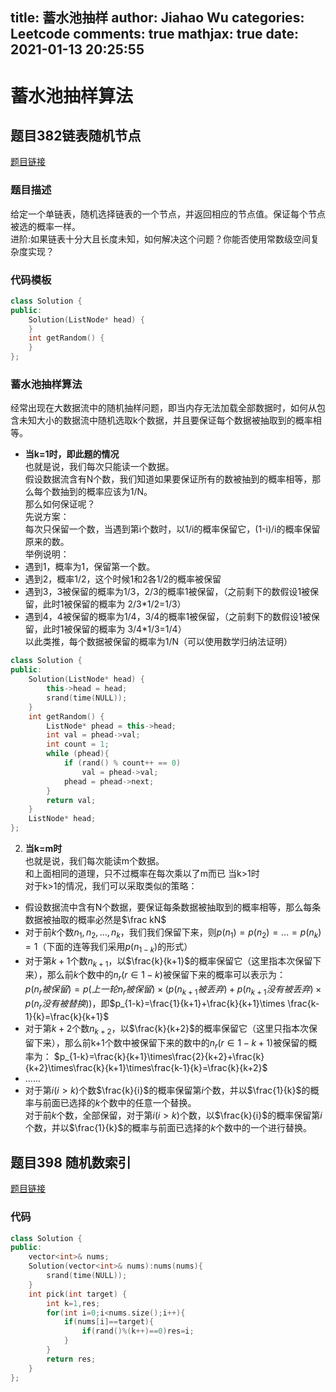 title: 蓄水池抽样
author: Jiahao Wu
categories: Leetcode
comments: true
mathjax: true
date: 2021-01-13 20:25:55
---
# **蓄水池抽样算法**

## **题目382链表随机节点**

[题目链接](https://leetcode-cn.com/problems/linked-list-random-node/)

### **题目描述**

给定一个单链表，随机选择链表的一个节点，并返回相应的节点值。保证每个节点被选的概率一样。  
进阶:如果链表十分大且长度未知，如何解决这个问题？你能否使用常数级空间复杂度实现？  

### **代码模板**

```C++
class Solution {
public:
    Solution(ListNode* head) {
    }
    int getRandom() {
    }
};
```

### **蓄水池抽样算法**

经常出现在大数据流中的随机抽样问题，即当内存无法加载全部数据时，如何从包含未知大小的数据流中随机选取k个数据，并且要保证每个数据被抽取到的概率相等。  
- **当k=1时，即此题的情况**  
也就是说，我们每次只能读一个数据。  
假设数据流含有N个数，我们知道如果要保证所有的数被抽到的概率相等，那么每个数抽到的概率应该为1/N。  
那么如何保证呢？  
先说方案：  
每次只保留一个数，当遇到第i个数时，以1/i的概率保留它，(1-i)/i的概率保留原来的数。  
举例说明：  
- 遇到1，概率为1，保留第一个数。
- 遇到2，概率1/2，这个时候1和2各1/2的概率被保留
- 遇到3，3被保留的概率为1/3，2/3的概率1被保留，（之前剩下的数假设1被保留，此时1被保留的概率为 2/3*1/2=1/3）
- 遇到4，4被保留的概率为1/4，3/4的概率1被保留，（之前剩下的数假设1被保留，此时1被保留的概率为 3/4*1/3=1/4）  
以此类推，每个数据被保留的概率为1/N（可以使用数学归纳法证明）
```C++
class Solution {
public:
    Solution(ListNode* head) {
        this->head = head;
        srand(time(NULL));
    }
    int getRandom() {
        ListNode* phead = this->head;
        int val = phead->val;
        int count = 1;
        while (phead){
            if (rand() % count++ == 0)
                val = phead->val;
            phead = phead->next;
        }
        return val;
    }
    ListNode* head;
};
```
2. **当k=m时**  
也就是说，我们每次能读m个数据。  
和上面相同的道理，只不过概率在每次乘以了m而已
当k>1时  
对于k>1的情况，我们可以采取类似的策略：
- 假设数据流中含有N个数据，要保证每条数据被抽取到的概率相等，那么每条数据被抽取的概率必然是$\frac kN$  
- 对于前$k$个数$n_1,n_2,...,n_k$，我们我们保留下来，则$p(n_1)=p(n_2)=...=p(n_k)=1$（下面的连等我们采用$p(n_{1-k})$的形式）
- 对于第$k+1$个数$n_{k+1}$，以$\frac{k}{k+1}$的概率保留它（这里指本次保留下来），那么前$k$个数中的$n_r(r\in1-k)$被保留下来的概率可以表示为：  
$p(n_r被保留)=p(上一轮n_r被保留)\times (p(n_{k+1}被丢弃)+p(n_{k+1}没有被丢弃)\times p(n_r没有被替换))$，即$p_{1-k}=\frac{1}{k+1}+\frac{k}{k+1}\times \frac{k-1}{k}=\frac{k}{k+1}$  
- 对于第$k+2$个数$n_{k+2}$，以$\frac{k}{k+2}$的概率保留它（这里只指本次保留下来），那么前k+1个数中被保留下来的数中的$n_r(r\in1-k+1)$被保留的概率为：
$p_{1-k}=\frac{k}{k+1}\times\frac{2}{k+2}+\frac{k}{k+2}\times\frac{k}{k+1}\times\frac{k-1}{k}=\frac{k}{k+2}$
- ......
- 对于第$i(i>k)$个数$\frac{k}{i}$的概率保留第$i$个数，并以$\frac{1}{k}$的概率与前面已选择的$k$个数中的任意一个替换。  
对于前$k$个数，全部保留，对于第$i(i>k)$个数，以$\frac{k}{i}$的概率保留第$i$个数，并以$\frac{1}{k}$的概率与前面已选择的$k$个数中的一个进行替换。


## **题目398 随机数索引**


[题目链接](https://leetcode-cn.com/problems/random-pick-index/)


### **代码**

```C++
class Solution {
public:
    vector<int>& nums;
    Solution(vector<int>& nums):nums(nums){
        srand(time(NULL));
    }
    int pick(int target) {
        int k=1,res;
        for(int i=0;i<nums.size();i++){
            if(nums[i]==target){
                if(rand()%(k++)==0)res=i;
            }
        }
        return res;
    }
};
```